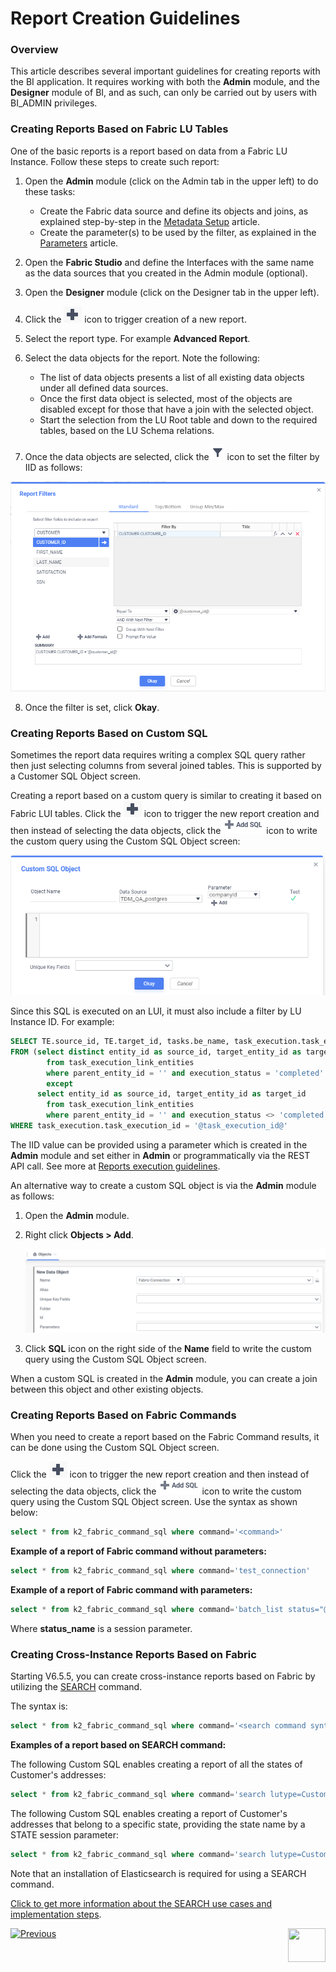 # Report Creation Guidelines

### Overview

This article describes several important guidelines for creating reports with the BI application. It requires working with both the **Admin** module, and the **Designer** module of BI, and as such, can only be carried out by users with BI_ADMIN privileges.

### Creating Reports Based on Fabric LU Tables

One of the basic reports is a report based on data from a Fabric LU Instance. Follow these steps to create such report:

1. Open the **Admin** module (click on the Admin tab in the upper left) to do these tasks:

   * Create the Fabric data source and define its objects and joins, as explained step-by-step in the [Metadata Setup](03_Metadata_Setup.md) article. 
   * Create the parameter(s) to be used by the filter, as explained in the [Parameters](04_parameters.md) article.
2. Open the **Fabric Studio** and define the Interfaces with the same name as the data sources that you created in the Admin module (optional). 
3. Open the **Designer** module (click on the Designer tab in the upper left).  
4. Click the ![image](images/create_icon.PNG) icon to trigger creation of a new report.
5. Select the report type. For example **Advanced Report**. 
6. Select the data objects for the report. Note the following:
   * The list of data objects presents a list of all existing data objects under all defined data sources. 
   * Once the first data object is selected, most of the objects are disabled except for those that have a join with the selected object.
   * Start the selection from the LU Root table and down to the required tables, based on the LU Schema relations. 
7. Once the data objects are selected, click the![image](images/filter_icon.PNG) icon to set the filter by IID as follows:

![image](images/filter_definition.PNG)

8. Once the filter is set, click **Okay**. 

### Creating Reports Based on Custom SQL

Sometimes the report data requires writing a complex SQL query rather then just selecting columns from several joined tables. This is supported by a Customer SQL Object screen.

Creating a report based on a custom query is similar to creating it based on Fabric LUI tables.  Click the ![image](images/create_icon.PNG) icon to trigger the new report creation and then instead of selecting the data objects, click the![image](images/add_sql_icon.PNG)icon to write the custom query using the Custom SQL Object screen:

![image](images/custom_sql_obj.PNG)

Since this SQL is executed on an LUI, it must also include a filter by LU Instance ID. For example:

~~~sql
SELECT TE.source_id, TE.target_id, tasks.be_name, task_execution.task_execution_id, 'Copied' as status
FROM (select distinct entity_id as source_id, target_entity_id as target_id
		from task_execution_link_entities
		where parent_entity_id = '' and execution_status = 'completed'
		except
	  select entity_id as source_id, target_entity_id as target_id
		from task_execution_link_entities
		where parent_entity_id = '' and execution_status <> 'completed') TE, tasks, task_execution
WHERE task_execution.task_execution_id = '@task_execution_id@'
~~~

The IID value can be provided using a parameter which is created in the **Admin** module and set either in **Admin** or programmatically via the REST API call. See more at [Reports execution guidelines](06_report_execution_guidelines.md). 

An alternative way to create a custom SQL object is via the **Admin** module as follows:

1. Open the **Admin** module.

2. Right click **Objects > Add**.

   ![image](images/custom_sql_from_admin.PNG)

3. Click **SQL** icon on the right side of the **Name** field to write the custom query using the Custom SQL Object screen.

When a custom SQL is created in the **Admin** module, you can create a join between this object and other existing objects.

### Creating Reports Based on Fabric Commands

When you need to create a report based on the Fabric Command results, it can be done using the Custom SQL Object screen. 

Click the ![image](images/create_icon.PNG) icon to trigger the new report creation and then instead of selecting the data objects, click the![image](images/add_sql_icon.PNG)icon to write the custom query using the Custom SQL Object screen. Use the syntax as shown below:

~~~sql
select * from k2_fabric_command_sql where command='<command>'
~~~

**Example of a report of Fabric command without parameters:**

~~~sql
select * from k2_fabric_command_sql where command='test_connection'
~~~

**Example of a report of Fabric command with parameters:**

~~~sql
select * from k2_fabric_command_sql where command='batch_list status="@status_name@";'
~~~

Where **status_name** is a session parameter.

### Creating Cross-Instance Reports Based on Fabric

Starting V6.5.5, you can create cross-instance reports based on Fabric by utilizing the [SEARCH](/articles/18_fabric_cdc/cdc_consumers/search/05_search_command.md) command. 

The syntax is:

~~~sql
select * from k2_fabric_command_sql where command='<search command syntax>'
~~~

**Examples of a report based on SEARCH command:**

The following Custom SQL enables creating a report of all the states of Customer's addresses:

~~~sql
select * from k2_fabric_command_sql where command='search lutype=Customer tables=ADDRESS '{"query": {"query_string":{ "fields": ["STATE"], "query": "*"}}}';'
~~~

The following Custom SQL enables creating a report of Customer's addresses that belong to a specific state, providing the state name by a STATE session parameter:

~~~sql
select * from k2_fabric_command_sql where command='search lutype=Customer tables=ADDRESS '{"query": {"query_string":{ "fields": ["STATE"], "query": "@STATE@"}}}';'
~~~

Note that an installation of Elasticsearch is required for using a SEARCH command. 

[Click to get more information about the SEARCH use cases and implementation steps](/articles/18_fabric_cdc/cdc_consumers/search/01_search_overview_and_use_cases.md).

[![Previous](/articles/images/Previous.png)](04_parameters.md)[<img align="right" width="60" height="54" src="/articles/images/Next.png">](06_report_execution_guidelines.md)
